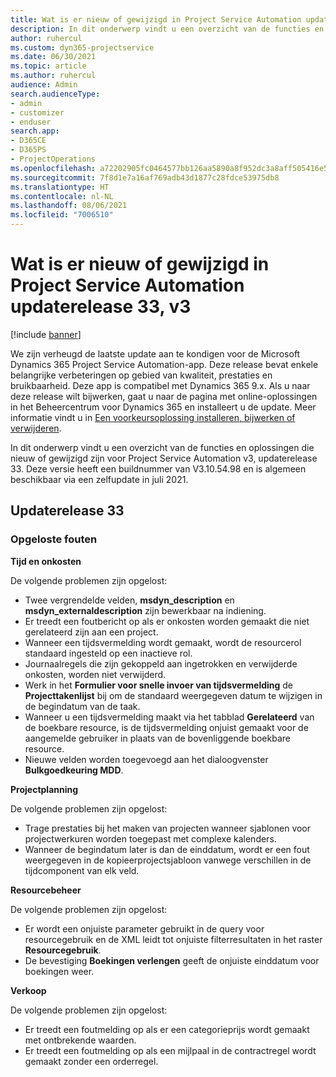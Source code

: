 ```yaml
---
title: Wat is er nieuw of gewijzigd in Project Service Automation updaterelease 33, v3
description: In dit onderwerp vindt u een overzicht van de functies en oplossingen die beschikbaar zijn voor Project Service Automation updaterelease 33, v3.
author: ruhercul
ms.custom: dyn365-projectservice
ms.date: 06/30/2021
ms.topic: article
ms.author: ruhercul
audience: Admin
search.audienceType:
- admin
- customizer
- enduser
search.app:
- D365CE
- D365PS
- ProjectOperations
ms.openlocfilehash: a72202905fc0464577bb126aa5890a8f952dc3a8aff505416e535b42b53df7db
ms.sourcegitcommit: 7f8d1e7a16af769adb43d1877c28fdce53975db8
ms.translationtype: HT
ms.contentlocale: nl-NL
ms.lasthandoff: 08/06/2021
ms.locfileid: "7006510"
---
```

# <a name="whats-new-or-changed-in-project-service-automation-update-release-33-v3"></a>Wat is er nieuw of gewijzigd in Project Service Automation updaterelease 33, v3

[!include [banner](../includes/psa-now-project-operations.md)]

We zijn verheugd de laatste update aan te kondigen voor de Microsoft Dynamics 365 Project Service Automation-app. Deze release bevat enkele belangrijke verbeteringen op gebied van kwaliteit, prestaties en bruikbaarheid. Deze app is compatibel met Dynamics 365 9.x. Als u naar deze release wilt bijwerken, gaat u naar de pagina met online-oplossingen in het Beheercentrum voor Dynamics 365 en installeert u de update. Meer informatie vindt u in [Een voorkeursoplossing installeren, bijwerken of verwijderen](/power-platform/admin/install-remove-preferred-solution).

In dit onderwerp vindt u een overzicht van de functies en oplossingen die nieuw of gewijzigd zijn voor Project Service Automation v3, updaterelease 33. Deze versie heeft een buildnummer van V3.10.54.98 en is algemeen beschikbaar via een zelfupdate in juli 2021.

## <a name="update-release-33"></a>Updaterelease 33

### <a name="bug-fixes"></a>Opgeloste fouten

**Tijd en onkosten**

De volgende problemen zijn opgelost:

- Twee vergrendelde velden, **msdyn_description** en **msdyn_externaldescription** zijn bewerkbaar na indiening.
- Er treedt een foutbericht op als er onkosten worden gemaakt die niet gerelateerd zijn aan een project.
- Wanneer een tijdsvermelding wordt gemaakt, wordt de resourcerol standaard ingesteld op een inactieve rol.
- Journaalregels die zijn gekoppeld aan ingetrokken en verwijderde onkosten, worden niet verwijderd.
- Werk in het **Formulier voor snelle invoer van tijdsvermelding** de **Projecttakenlijst** bij om de standaard weergegeven datum te wijzigen in de begindatum van de taak.
- Wanneer u een tijdsvermelding maakt via het tabblad **Gerelateerd** van de boekbare resource, is de tijdsvermelding onjuist gemaakt voor de aangemelde gebruiker in plaats van de bovenliggende boekbare resource.
- Nieuwe velden worden toegevoegd aan het dialoogvenster **Bulkgoedkeuring MDD**.

**Projectplanning**

De volgende problemen zijn opgelost:
- Trage prestaties bij het maken van projecten wanneer sjablonen voor projectwerkuren worden toegepast met complexe kalenders.
- Wanneer de begindatum later is dan de einddatum, wordt er een fout weergegeven in de kopieerprojectsjabloon vanwege verschillen in de tijdcomponent van elk veld.

**Resourcebeheer**

De volgende problemen zijn opgelost:
- Er wordt een onjuiste parameter gebruikt in de query voor resourcegebruik en de XML leidt tot onjuiste filterresultaten in het raster **Resourcegebruik**.
- De bevestiging **Boekingen verlengen** geeft de onjuiste einddatum voor boekingen weer.

**Verkoop**

De volgende problemen zijn opgelost:
- Er treedt een foutmelding op als er een categorieprijs wordt gemaakt met ontbrekende waarden.
- Er treedt een foutmelding op als een mijlpaal in de contractregel wordt gemaakt zonder een orderregel.
